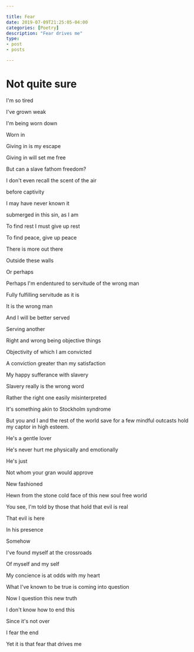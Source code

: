 ```yaml
---

title: Fear
date: 2019-07-09T21:25:05-04:00
categories: [Poetry]
description: "Fear drives me"
type:
- post
- posts

---
```


# Not quite sure


I'm so tired

I've grown weak

I'm being worn down

Worn in

Giving in is my escape

Giving in will set me free

But can a slave fathom freedom?

I don't even recall the scent of the air

before captivity

I may have never known it

submerged in this sin, as I am

To find rest I must give up rest

To find peace, give up peace

There is more out there

Outside these walls

Or perhaps

Perhaps I'm endentured to servitude of the wrong man

Fully fulfilling servitude as it is

It is the wrong man

And I will be better served

Serving another

Right and wrong being objective things

Objectivity of which I am convicted

A conviction greater than my satisfaction

My happy sufferance with slavery

Slavery really is the wrong word

Rather the right one easily misinterpreted

It's something akin to Stockholm syndrome

But you and I and the rest of the world save for a few mindful 
outcasts hold my captor in high esteem.

He's a gentle lover

He's never hurt me physically and emotionally

He's just

Not whom your gran would approve

New fashioned

Hewn from the stone cold face of this new soul free world

You see, I'm told by those that hold that evil is real

That evil is here

In his presence

Somehow

I've found myself at the crossroads

Of myself and my self

My concience is at odds with my heart

What I've known to be true is coming into question

Now I question this new truth

I don't know how to end this

Since it's not over

I fear the end

Yet it is that fear that drives me